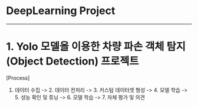 # DeepLearning Project
-----
# 1. Yolo 모델을 이용한 차량 파손 객체 탐지(Object Detection) 프로젝트
[Process]
1. 데이터 수집 -> 2. 데이터 전처리 -> 3. 커스텀 데이터셋 형성 -> 4. 모델 학습 -> 5. 성능 확인 및 튜닝 -> 6. 모델 학습 -> 7. 자체 평가 및 의견

